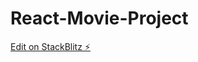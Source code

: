 # React-Movie-Project

[Edit on StackBlitz ⚡️](https://stackblitz.com/edit/stackblitz-starters-zp8nmg)